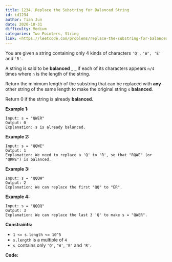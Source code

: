 ```yaml
---
title: 1234. Replace the Substring for Balanced String
id: id1234
author: Tian Jun
date: 2020-10-31
difficulty: Medium
categories: Two Pointers, String
link: <https://leetcode.com/problems/replace-the-substring-for-balanced-string/description/>
---
```


You are given a string containing only 4 kinds of characters `'Q',` `'W', 'E'`
and `'R'`.

A string is said to be  **balanced** _ _ if each of its characters appears
`n/4` times where `n` is the length of the string.

Return the minimum length of the substring that can be replaced with **any**
other string of the same length to make the original string `s`  **balanced**.

Return 0 if the string is already **balanced**.



**Example 1:**
            
	Input: s = "QWER"    
	Output: 0    
	Explanation: s is already balanced.

**Example 2:**
            
	Input: s = "QQWE"    
	Output: 1    
	Explanation: We need to replace a 'Q' to 'R', so that "RQWE" (or "QRWE") is balanced.    

**Example 3:**
            
	Input: s = "QQQW"    
	Output: 2    
	Explanation: We can replace the first "QQ" to "ER".     

**Example 4:**
            
	Input: s = "QQQQ"    
	Output: 3    
	Explanation: We can replace the last 3 'Q' to make s = "QWER".    



**Constraints:**

  * `1 <= s.length <= 10^5`
  * `s.length` is a multiple of `4`
  * `s `contains only `'Q'`, `'W'`, `'E'` and `'R'`.


**Code:**
